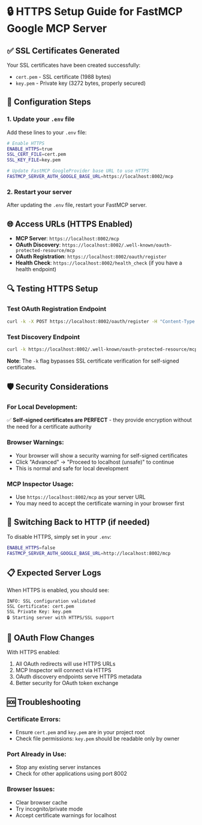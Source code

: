 # 🔒 HTTPS Setup Guide for FastMCP Google MCP Server

## ✅ SSL Certificates Generated
Your SSL certificates have been created successfully:
- `cert.pem` - SSL certificate (1988 bytes)
- `key.pem` - Private key (3272 bytes, properly secured)

## 🔧 Configuration Steps

### 1. Update your `.env` file
Add these lines to your `.env` file:

```bash
# Enable HTTPS
ENABLE_HTTPS=true
SSL_CERT_FILE=cert.pem
SSL_KEY_FILE=key.pem

# Update FastMCP GoogleProvider base URL to use HTTPS
FASTMCP_SERVER_AUTH_GOOGLE_BASE_URL=https://localhost:8002/mcp
```

### 2. Restart your server
After updating the `.env` file, restart your FastMCP server.

## 🌐 Access URLs (HTTPS Enabled)

- **MCP Server**: `https://localhost:8002/mcp`
- **OAuth Discovery**: `https://localhost:8002/.well-known/oauth-protected-resource/mcp`
- **OAuth Registration**: `https://localhost:8002/oauth/register`
- **Health Check**: `https://localhost:8002/health_check` (if you have a health endpoint)

## 🔍 Testing HTTPS Setup

### Test OAuth Registration Endpoint
```bash
curl -k -X POST https://localhost:8002/oauth/register -H "Content-Type: application/json" -d '{}'
```

### Test Discovery Endpoint
```bash
curl -k https://localhost:8002/.well-known/oauth-protected-resource/mcp
```

**Note**: The `-k` flag bypasses SSL certificate verification for self-signed certificates.

## 🛡️ Security Considerations

### For Local Development:
✅ **Self-signed certificates are PERFECT** - they provide encryption without the need for a certificate authority

### Browser Warnings:
- Your browser will show a security warning for self-signed certificates
- Click "Advanced" → "Proceed to localhost (unsafe)" to continue
- This is normal and safe for local development

### MCP Inspector Usage:
- Use `https://localhost:8002/mcp` as your server URL
- You may need to accept the certificate warning in your browser first

## 🔄 Switching Back to HTTP (if needed)
To disable HTTPS, simply set in your `.env`:
```bash
ENABLE_HTTPS=false
FASTMCP_SERVER_AUTH_GOOGLE_BASE_URL=http://localhost:8002/mcp
```

## 📋 Expected Server Logs
When HTTPS is enabled, you should see:
```
INFO: SSL configuration validated
SSL Certificate: cert.pem
SSL Private Key: key.pem
🔒 Starting server with HTTPS/SSL support
```

## 🎯 OAuth Flow Changes
With HTTPS enabled:
1. All OAuth redirects will use HTTPS URLs
2. MCP Inspector will connect via HTTPS
3. OAuth discovery endpoints serve HTTPS metadata
4. Better security for OAuth token exchange

## 🆘 Troubleshooting

### Certificate Errors:
- Ensure `cert.pem` and `key.pem` are in your project root
- Check file permissions: `key.pem` should be readable only by owner

### Port Already in Use:
- Stop any existing server instances
- Check for other applications using port 8002

### Browser Issues:
- Clear browser cache
- Try incognito/private mode
- Accept certificate warnings for localhost